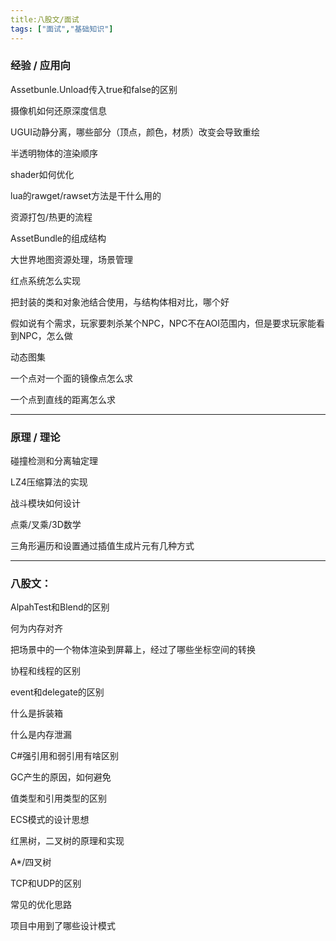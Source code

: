 ```yaml
---
title:八股文/面试
tags: ["面试","基础知识"]
---
```


### 经验 / 应用向

Assetbunle.Unload传入true和false的区别

摄像机如何还原深度信息

UGUI动静分离，哪些部分（顶点，颜色，材质）改变会导致重绘

半透明物体的渲染顺序

shader如何优化

lua的rawget/rawset方法是干什么用的

资源打包/热更的流程

AssetBundle的组成结构

大世界地图资源处理，场景管理

红点系统怎么实现

把封装的类和对象池结合使用，与结构体相对比，哪个好

假如说有个需求，玩家要刺杀某个NPC，NPC不在AOI范围内，但是要求玩家能看到NPC，怎么做

动态图集

一个点对一个面的镜像点怎么求

一个点到直线的距离怎么求

---

### 原理 / 理论

碰撞检测和分离轴定理

LZ4压缩算法的实现

战斗模块如何设计

点乘/叉乘/3D数学

三角形遍历和设置通过插值生成片元有几种方式

---

### 八股文：

AlpahTest和Blend的区别

何为内存对齐

把场景中的一个物体渲染到屏幕上，经过了哪些坐标空间的转换

协程和线程的区别

event和delegate的区别

什么是拆装箱

什么是内存泄漏

C#强引用和弱引用有啥区别

GC产生的原因，如何避免

值类型和引用类型的区别

ECS模式的设计思想

红黑树，二叉树的原理和实现

A*/四叉树

TCP和UDP的区别

常见的优化思路

项目中用到了哪些设计模式
